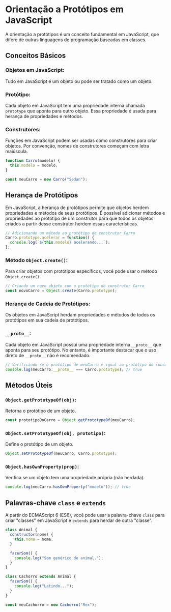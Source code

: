 # **Orientação a Protótipos em JavaScript**

A orientação a protótipos é um conceito fundamental em JavaScript, que difere de outras linguagens de programação baseadas em classes. 

## Conceitos Básicos

### **Objetos em JavaScript:** 

Tudo em JavaScript é um objeto ou pode ser tratado como um objeto.

### **Protótipo:** 

Cada objeto em JavaScript tem uma propriedade interna chamada `prototype` que aponta para outro objeto. Essa propriedade é usada para herança de propriedades e métodos.

### **Construtores:** 

Funções em JavaScript podem ser usadas como construtores para criar objetos. Por convenção, nomes de construtores começam com letra maiúscula.

```javascript
function Carro(modelo) {
  this.modelo = modelo;
}

const meuCarro = new Carro("Sedan");
```

## Herança de Protótipos

Em JavaScript, a herança de protótipos permite que objetos herdem propriedades e métodos de seus protótipos. É possível adicionar métodos e propriedades ao protótipo de um construtor para que todos os objetos criados a partir desse construtor herdem essas características.

```javascript
// Adicionando um método ao protótipo do construtor Carro
Carro.prototype.acelerar = function() {
  console.log(`${this.modelo} acelerando...`);
};
```

### **Método `Object.create()`:**

Para criar objetos com protótipos específicos, você pode usar o método `Object.create()`.

```javascript
// Criando um novo objeto com o protótipo do construtor Carro
const novoCarro = Object.create(Carro.prototype);
```

### **Herança de Cadeia de Protótipos:**

Os objetos em JavaScript herdam propriedades e métodos de todos os protótipos em sua cadeia de protótipos.

### **`__proto__`:**

Cada objeto em JavaScript possui uma propriedade interna `__proto__` que aponta para seu protótipo. No entanto, é importante destacar que o uso direto de `__proto__` não é recomendado.

```javascript
// Verificando se o protótipo de meuCarro é igual ao protótipo do construtor Carro
console.log(meuCarro.__proto__ === Carro.prototype); // true
```

## Métodos Úteis

### **`Object.getPrototypeOf(obj)`:** 

Retorna o protótipo de um objeto.

```javascript
const prototipoDoCarro = Object.getPrototypeOf(meuCarro);
```

### **`Object.setPrototypeOf(obj, prototipo)`:** 

Define o protótipo de um objeto.

```javascript
Object.setPrototypeOf(meuCarro, Carro.prototype);
```

### **`Object.hasOwnProperty(prop)`:** 

Verifica se um objeto tem uma propriedade própria (não herdada).

```javascript
console.log(meuCarro.hasOwnProperty("modelo")); // true
```

## Palavras-chave `class` e `extends`

A partir do ECMAScript 6 (ES6), você pode usar a palavra-chave `class` para criar "classes" em JavaScript e `extends` para herdar de outra "classe".

```javascript
class Animal {
  constructor(nome) {
    this.nome = nome;
  }

  fazerSom() {
    console.log("Som genérico de animal.");
  }
}

class Cachorro extends Animal {
  fazerSom() {
    console.log("Latindo...");
  }
}

const meuCachorro = new Cachorro("Rex");
```